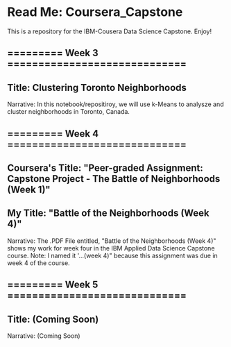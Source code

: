 # Read Me: Coursera_Capstone
This is a repository for the IBM-Cousera Data Science Capstone.
Enjoy!

## ========= Week 3 =============================
## Title: Clustering Toronto Neighborhoods

Narrative: In this notebook/repositiroy, we will use k-Means to analysze and cluster neighborhoods in Toronto, Canada.

## ========= Week 4 =============================
## Coursera's Title: "Peer-graded Assignment: Capstone Project - The Battle of Neighborhoods (Week 1)"
## My Title: "Battle of the Neighborhoods (Week 4)"
Narrative: The .PDF File entitled, "Battle of the Neighborhoods (Week 4)" shows my work for week four in the IBM Applied Data Science Capstone course. Note: I named it '...(week 4)" because this assignment was due in week 4 of the course.  

## ========= Week 5 =============================
## Title: (Coming Soon)
Narrative: (Coming Soon)
